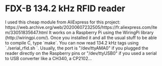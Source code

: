 <h1>FDX-B 134.2 kHz RFID reader</h1>

<p>
I used this cheap module from AliExpress for this project: https://web.archive.org/web/20200607232505/https://fr.aliexpress.com/item/33051835647.html
It works on a Raspberry Pi using the WiringPi library (http://wiringpi.com/).
Once you installed it and all the usual stuff to be able to compile C, type `make`.
You can now read 134.2 kHz tags using `./serial_rfid.sh <serial_port>`. Usually, the port is "/dev/ttyAMA0" if you plugged the reader directly on the Raspberry pins or "/dev/ttyUSB0" if you used a serial to USB converter like a CH340, a CP2102...</p>
